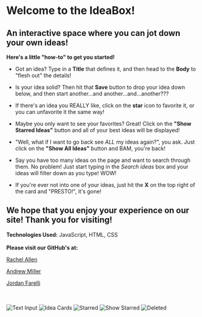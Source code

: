 # Welcome to the IdeaBox!

## An interactive space where you can jot down your own ideas!

**Here's a little "how-to" to get you started!**

* Got an idea? Type in a **Title** that defines it, and then head to the **Body** to "flesh out" the details!

* Is your idea solid? Then hit that **Save** button to drop your idea down below, and then start another...and another...and...another???

* If there's an idea you REALLY like, click on the **star** icon to favorite it, or you can unfavorite it the same way!

* Maybe you only want to see your favorites? Great! Click on the **"Show Starred Ideas"** button and all of your best ideas will be displayed!

* "Well, what if I want to go back see *ALL* my ideas again?", you ask. Just click on the **"Show All Ideas"** button and BAM, you're back!

* Say you have too many ideas on the page and want to search through them. No problem! Just start typing in the *Search ideas* box and your ideas will filter down as you type! WOW!

* If you're ever not into one of your ideas, just hit the **X** on the top right of the card and "PRESTO!", it's gone!

## We hope that you enjoy your experience on our site! Thank you for visiting!


**Technologies Used:** JavaScript, HTML, CSS
<br>
<br>
**Please visit our GitHub's at:**

[Rachel Allen](https://github.com/Rallen13)

[Andrew Miller](https://github.com/andrewmiller45)

[Jordan Farelli](https://github.com/jfarelli)
<br>
<br>
<br>

![Text Input](https://user-images.githubusercontent.com/97558758/163501004-aef28c1c-150c-44d7-93ab-cfccba8562b4.png)
![Idea Cards](https://user-images.githubusercontent.com/97558758/163501017-52bcd642-b56a-45d1-ab01-442cdbe605c7.png)
![Starred](https://user-images.githubusercontent.com/97558758/163501021-e6d1838c-4fc0-4325-8213-a0fd2dab6cde.png)
![Show Starred](https://user-images.githubusercontent.com/97558758/163501024-ac96cee8-1272-471d-9dd5-5935f1016caa.png)
![Deleted](https://user-images.githubusercontent.com/97558758/163501033-24b7418c-7fe5-4f0d-8eed-7222d05d56bf.png)
